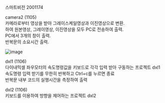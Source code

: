 스마트비전 2001174

camera2 (1105)    
카메라로부터 영상을 받아 그레이스케일영상과 이진영상으로 변환.  
하여 원본영상, 그레이영상, 이진영상을 모두 PC로 전송하여 출력.  
PC에서 3개의 창이 출력.  
반복문의 소요시간 출력.  

![image](https://github.com/user-attachments/assets/3637ac65-e3da-4353-9c3a-1ada74089a20)


dxl1 (1106)  
다이내믹셀 좌우모터의 속도명령값을 키보드로 각각 입력 받아 구동하는 프로젝트 dxl1   
속도명령 입력 받기를 무한히 반복하고 Ctrl+c를 누르면 종료  
반복문 내부 코드의 실행시간을 측정하여 출력  


dxl2 (1106)  
키보드를 이용하여 방향을 제어하는 프로젝트 dxl2  
